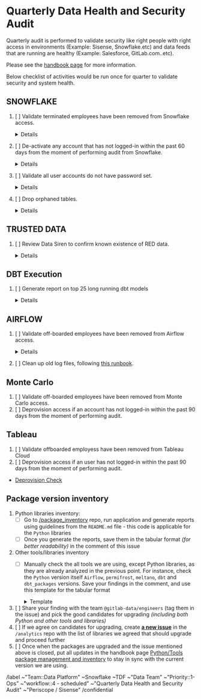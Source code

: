 # Quarterly Data Health and Security Audit

Quarterly audit is performed to validate security like right people with right access in environments (Example: Sisense, Snowflake.etc) and data feeds that are running are healthy (Example: Salesforce, GitLab.com..etc).

Please see the [handbook page](https://about.gitlab.com/handbook/business-technology/data-team/data-management/#quarterly-data-health-and-security-audit) for more information. 

Below checklist of activities would be run once for quarter to validate security and system health.

## SNOWFLAKE
1. [ ] Validate terminated employees have been removed from Snowflake access.
    <details>

    Cross check between Employee Directory and Snowflake
    * [ ] If applicable, check if users set to disabled in Snowflake
    * [ ] If applicable, check if users in [roles.yml](https://gitlab.com/gitlab-data/analytics/-/blob/master/permissions/snowflake/roles.yml):
        * [ ] isn't assigned to `warehouses`
        * [ ] isn't assigned to `roles`
        * [ ] can_login set to: `no`

    ```sql

      SELECT									 
        employee.employee_id,									 
        employee.first_name,									 
        employee.last_name,									 
        employee.hire_date,									 
        employee.rehire_date,									 
        snowflake.last_success_login,									 
        snowflake.created_on,									 
        employee.termination_date,									
        snowflake.is_disabled									 
      FROM prep.sensitive.employee_directory employee 									 
      INNER JOIN prod.legacy.snowflake_show_users  snowflake									 
      ON employee.first_name = snowflake.first_name									 
      AND employee.last_name = snowflake.last_name									 
      AND snowflake.is_disabled ='false'									 
      AND employee.termination_date IS NOT  NULL;									

    ```

2. [ ] De-activate any account that has not logged-in within the past 60 days from the moment of performing audit from Snowflake.
    <details>

   * [ ] Run below SQL script to perform the check.

     `NOTE: Exclude deactivating system accounts that show up in the list when below SQL script is executed.`
  

    ```sql
     SELECT	*																			
     FROM prod.legacy.snowflake_show_users 																			
     WHERE CASE WHEN last_success_login IS null THEN created_on ELSE last_success_login END <= dateadd('day', -60, CURRENT_DATE())
     AND is_disabled ='false';										
    ```


3. [ ] Validate all user accounts do not have password set.
    <details>

   * [ ] Check HAS_PASSWRD is set to ‘false’ in users table. If set to ‘false’ then there is not password set. Run below SQL script to perform the check.
   ```sql
    SELECT * 
   FROM "SNOWFLAKE"."ACCOUNT_USAGE"."USERS"
   WHERE has_password = 'true'
   AND disabled = 'false'
   AND deleted_on IS NULL
   AND name NOT IN ('PERMISSION_BOT','FIVETRAN','GITLAB_CI','AIRFLOW','STITCH','SISENSE_RESTRICTED_SAFE','PERISCOPE','MELTANO','TARGET_SNOWFLAKE','GRAFANA','SECURITYBOTSNOWFLAKEAPI', 'GAINSIGHT','MELTANO_DEV','BI_TOOL_EVAL','TABLEAU_RESTRICTED_SAFE','DATA_OBS_USER_1','TABLEAU', 'HIGHTOUCH_USER', 'DATA_SCIENCE_LOADER', 'TABLEAU_RESTRICTED_PEOPLE_DATA', 'TABLEAU_LOADER');

 
    ```

4. [ ] Drop orphaned tables.
    <details>

    * [ ] Using the current main branch of the [analytics repository](https://gitlab.com/gitlab-data/analytics/-/tree/master) run the dbt operation `orphaned_db_table_check`
    ```
    dbt run-operation orphaned_db_table_check
    ```
    * [ ] Using the list of output tables validate that the tables are no longer in use.
    * [ ] Send out Slack notification in `#data`
       * [ ] Slack notification
          <details>
          
          ```
          Hi Everyone.
          As part of our quarterly [data health and security audit](https://about.gitlab.com/handbook/business-technology/data-team/data-management/#quarterly-data-health-and-security-audit) we check for orphaned tables in our Snowflake instance (`PREP` and `PROD` database). Orphaned tables are tables with no dbt model attached to it. To keep our Data Platform clean we will drop each quarter orphaned tables in order to keep our Data Platform in a healthy shape. Please review this<link to issue> list of tables that we will drop on `xxxx-xx-xx` and let us know if there are concerns and (some) tables need to be kept in Snowflake.
          ```

          
    * [ ] Drop tables that are no longer in use.

## TRUSTED DATA
1.  [ ] Review Data Siren to confirm known existence of RED data.

    <details>
    
    * [ ] Run below SQL script to perform the check.

     ```sql

    SELECT DISTINCT 
       SENSOR_NAME, 
       (CONCAT(DATABASE_NAME,'.',TABLE_SCHEMA,'.',TABLE_NAME)) AS TABLE_NAME,		
       COLUMN_NAME				
    FROM "PREP"."DATASIREN"."DATASIREN_AUDIT_RESULTS"				
    UNION ALL				
    SELECT DISTINCT 
       SENSOR_NAME, 
       (CONCAT(DATABASE_NAME,'.',TABLE_SCHEMA,'.',TABLE_NAME)) AS TABLE_NAME,		
       COLUMN_NAME	
    FROM "PREP"."DATASIREN"."DATASIREN_CANARY_SENSOR"				
    UNION ALL				
    SELECT DISTINCT 
        SENSOR_NAME, 
       (CONCAT(DATABASE_NAME,'.',TABLE_SCHEMA,'.',TABLE_NAME)) AS TABLE_NAME,		
       COLUMN_NAME			
    FROM "PREP"."DATASIREN"."DATASIREN_PROD_COMMON_IP_ADDRESS_SENSOR"				
    UNION ALL				
    SELECT DISTINCT 
        SENSOR_NAME, 
       (CONCAT(DATABASE_NAME,'.',TABLE_SCHEMA,'.',TABLE_NAME)) AS TABLE_NAME,		
       COLUMN_NAME
    FROM "PREP"."DATASIREN"."DATASIREN_PROD_COMMON_MAPPING_IP_ADDRESS_SENSOR"		
    UNION ALL				
    SELECT DISTINCT 
        SENSOR_NAME, 
       (CONCAT(DATABASE_NAME,'.',TABLE_SCHEMA,'.',TABLE_NAME)) AS TABLE_NAME,		
       COLUMN_NAME			
    FROM "PREP"."DATASIREN"."DATASIREN_PROD_LEGACY_EMAIL_VALUE_SENSOR"				
    UNION ALL				
    SELECT DISTINCT 
        SENSOR_NAME, 
       (CONCAT(DATABASE_NAME,'.',TABLE_SCHEMA,'.',TABLE_NAME)) AS TABLE_NAME,		
       COLUMN_NAME		
    FROM "PREP"."DATASIREN"."DATASIREN_PROD_LEGACY_IP_ADDRESS_SENSOR"				
    UNION ALL				
    SELECT DISTINCT 
        SENSOR_NAME, 
       (CONCAT(DATABASE_NAME,'.',TABLE_SCHEMA,'.',TABLE_NAME)) AS TABLE_NAME,		
       COLUMN_NAME			
    FROM "PREP"."DATASIREN"."DATASIREN_SOURCE_DB_SOCIAL_SECURITY_NUMBER_SENSOR"		UNION ALL
    SELECT DISTINCT 
       SENSOR_NAME, 
       (CONCAT(DATABASE_NAME,'.',TABLE_SCHEMA,'.',TABLE_NAME)) AS TABLE_NAME,		
       COLUMN_NAME		
    FROM "PREP"."DATASIREN"."DATASIREN_TRANSFORM_DB_EMAIL_VALUE_SENSOR"				
    UNION ALL				
    SELECT DISTINCT 
        SENSOR_NAME, 
       (CONCAT(DATABASE_NAME,'.',TABLE_SCHEMA,'.',TABLE_NAME)) AS TABLE_NAME,		
       COLUMN_NAME			
    FROM "PREP"."DATASIREN"."DATASIREN_TRANSFORM_DB_IP_ADDRESS_SENSOR"
    UNION ALL				
    SELECT DISTINCT 
        SENSOR_NAME, 
       (CONCAT(DATABASE_NAME,'.',TABLE_SCHEMA,'.',TABLE_NAME)) AS TABLE_NAME,				
       COLUMN_NAME			
    FROM "PREP"."DATASIREN"."DATASIREN_PROD_BONEYARD_EMAIL_VALUE_SENSOR"
    UNION ALL				
    SELECT DISTINCT 
        SENSOR_NAME, 
       (CONCAT(DATABASE_NAME,'.',TABLE_SCHEMA,'.',TABLE_NAME)) AS TABLE_NAME,		
       COLUMN_NAME			
    FROM "PREP"."DATASIREN"."DATASIREN_PROD_BONEYARD_IP_ADDRESS_SENSOR"
    UNION ALL				
    SELECT DISTINCT 
        SENSOR_NAME, 
       (CONCAT(DATABASE_NAME,'.',TABLE_SCHEMA,'.',TABLE_NAME)) AS TABLE_NAME,		
       COLUMN_NAME			
    FROM "PREP"."DATASIREN"."DATASIREN_PROD_COMMON_EMAIL_VALUE_SENSOR"
    UNION ALL
     SELECT DISTINCT 
        SENSOR_NAME, 
       (CONCAT(DATABASE_NAME,'.',TABLE_SCHEMA,'.',TABLE_NAME)) AS TABLE_NAME,		
       COLUMN_NAME			
    FROM "PREP"."DATASIREN"."DATASIREN_PROD_COMMON_MAPPING_EMAIL_VALUE_SENSOR"
    ;					
				
     ```

## DBT Execution
1. [ ] Generate report on top 25 long running dbt models

    <details>

    * [ ] Run below SQL script (set manual the previous quarter)

     ```sql
        WITH RANGE_PREVIOUS_QUARTER AS
        (
          SELECT 
            MIN(date_day) AS first_day_fq,
            MAX(date_day) AS last_day_fq
          FROM "PROD"."COMMON"."DIM_DATE"
          --Check the year and quarter you want to audit
          WHERE fiscal_year = (CASE WHEN MONTH(CURRENT_DATE()) IN ('2','3','4') THEN year(CURRENT_DATE()) ELSE year(CURRENT_DATE())+1 END)
          AND fiscal_quarter = (CASE WHEN MONTH(CURRENT_DATE()) IN ('2','3','4') THEN '4' WHEN MONTH(CURRENT_DATE()) IN ('5','6','7') THEN '1' WHEN MONTH(CURRENT_DATE()) IN ('8','9','10') THEN '2' WHEN MONTH(CURRENT_DATE()) IN ('11','12','1') THEN '3' END)
        )

        , DISTINCT_SELECT AS
        ( 
          SELECT distinct
          model_name
        , compilation_started_at
        , model_execution_time
        FROM 
        "PROD"."WORKSPACE_DATA"."DBT_RUN_RESULTS"
        JOIN range_previous_quarter
        WHERE 1=1
        --AND model_name = 'bamboohr_budget_vs_actual'
        AND compilation_started_at >= first_day_fq
        AND compilation_started_at <= last_day_fq
        AND model_name in ( SELECT DISTINCT model_name FROM  "PROD"."WORKSPACE_DATA"."DBT_RUN_RESULTS" WHERE compilation_started_at BETWEEN dateadd('day', -7, CURRENT_DATE()) AND CURRENT_DATE AND RUN_STATUS = 'success' )
        )

        --select * from DISTINCT_SELECT

        , AVG_PER_MONTH AS
        (
          SELECT
          model_name 
        , YEAR(compilation_started_at) || LPAD(MONTH(compilation_started_at),2,0) AS compilation_started_at_month
        , AVG(model_execution_time) AS avg_execution_time
        FROM distinct_select
        GROUP BY 1,2
        )

        --select * from avg_per_month

        , MONTH_COMPARE AS
        (
          SELECT 
          model_name 
        , compilation_started_at_month 
        , LAG(avg_execution_time,2) OVER (PARTITION BY model_name ORDER BY compilation_started_at_month) AS avg_execution_time_first_month_of_quarter
        , LAG(avg_execution_time,1) OVER (PARTITION BY model_name ORDER BY compilation_started_at_month) AS avg_execution_time_month_month_of_quarter
        , avg_execution_time AS avg_execution_time_third_month_of_quarter
        FROM avg_per_month
        )

        --select * from month_compare

        SELECT 
          model_name  
        , avg_execution_time_first_month_of_quarter
        , avg_execution_time_month_month_of_quarter
        , avg_execution_time_third_month_of_quarter
        , (avg_execution_time_third_month_of_quarter / avg_execution_time_first_month_of_quarter) delta_first_last
        FROM month_compare
        --WHERE compilation_started_at_month = 202205
        QUALIFY ROW_NUMBER() OVER (PARTITION BY model_name ORDER BY compilation_started_at_month DESC) = 1
        ORDER BY 4 desc
        LIMIT 25
    ```


## AIRFLOW
1. [ ] Validate off-boarded employees have been removed from Airflow access.
    <details>

    ```sql
      SELECT									 
        employee.employee_id,									 
        employee.first_name,									 
        employee.last_name,									 
        employee.hire_date,									 
        employee.rehire_date,									 
        employee.termination_date,	
        airflow.email,
        airflow.active									 
      FROM prep.sensitive.employee_directory employee 									 
      RIGHT OUTER JOIN raw.airflow_stitch.ab_user  airflow									 
        ON employee.last_work_email = airflow.email									   
      WHERE airflow.active ='TRUE'									 
      AND employee.termination_date IS NOT NULL
    ```
2. [ ] Clean up old log files, following [this runbook](https://gitlab.com/gitlab-data/runbooks/-/blob/main/airflow_infrastructure/archival_pvc_volume/delete_pvc_volume.md). 

## Monte Carlo
1. [ ] Validate off-boarded employees have been removed from Monte Carlo access.
1. [ ] Deprovision access if an account has not logged-in within the past 90 days from the moment of performing audit.

## Tableau
1. [ ] Validate offboarded employess have been removed from Tableau Cloud
1. [ ] Deprovision access if an user has not logged-in within the past 90 days from the moment of performing audit.
  - [Deprovision Check](https://10az.online.tableau.com/t/gitlab/views/UserDeprovisionCheck/UserDeprovisionCheck)

## Package version inventory

1. Python libraries inventory:
    * [ ] Go to [/package_inventory](https://gitlab.com/gitlab-data/package_inventory/-/blob/main/package_inventory/src/README.md) repo, run application and generate reports using guidelines from the `README.md` file  - this code is applicable for the `Python` libraries
    * [ ] Once you generate the reports, save them in the tabular format _(for better readability)_ in the comment of this issue 
1. Other tools/libraries inventory
    * [ ] Manually check the all tools we are using, except Python libraries, as they are already analyzed in the previous point. For instance, check the `Python` version itself `Airflow`, `permifrost`, `meltano`, `dbt` and `dbt_packages` versions. Save your findings in the comment, and use this template for the tabular format
        <details><summary>Template</summary>
    
        | Tool/Library                       | Current version | Current version release date | Latest version | Latest version release date | Note | Candidate for the upgrade (Yes/No) | 
        |--------------------------|-----------------|------------------------------|----------------|-----------------------------|--------|--------|
        | [airflow](https://about.gitlab.com/handbook/business-technology/data-team/platform/infrastructure/#airflow) | ``      | `YYYY-MM-DD` | ``      | `YYYY-MM-DD` | | |
        | [permifrost](https://about.gitlab.com/handbook/business-technology/data-team/platform/permifrost/)          | ``      | `YYYY-MM-DD` | ``      | `YYYY-MM-DD` | | |
        | [meltano](https://about.gitlab.com/handbook/business-technology/data-team/platform/Meltano-Gitlab/)         | ``      | `YYYY-MM-DD` | ``      | `YYYY-MM-DD` | | |
        | [dbt](https://about.gitlab.com/handbook/business-technology/data-team/platform/dbt-guide/)                  | ``      | `YYYY-MM-DD` | ``      | `YYYY-MM-DD` | | |
        | dbt package: [snowflake_spend](https://gitlab.com/gitlab-data/snowflake_spend)                              | ``      | `YYYY-MM-DD` | ``      | `YYYY-MM-DD` | | |
        | dbt package: [data-tests](https://gitlab.com/gitlab-data/data-tests)                                        | ``      | `YYYY-MM-DD` | ``      | `YYYY-MM-DD` | | |
        | dbt package: [dbt-labs/audit_helper](https://github.com/dbt-labs/dbt-audit-helper)                          | ``      | `YYYY-MM-DD` | ``      | `YYYY-MM-DD` | | |
        | dbt package: [dbt-labs/dbt_utils](https://github.com/dbt-labs/dbt-utils)                                    | ``      | `YYYY-MM-DD` | ``      | `YYYY-MM-DD` | | |
        | dbt package: [dbt-labs/snowplow](https://github.com/dbt-labs/snowplow/tree/0.15.1/)                         | ``      | `YYYY-MM-DD` | ``      | `YYYY-MM-DD` | | |
        | dbt package: [dbt-labs/dbt_external_tables](https://hub.getdbt.com/dbt-labs/dbt_external_tables/latest/)    | ``      | `YYYY-MM-DD` | ``      | `YYYY-MM-DD` | | |
        | dbt package: [brooklyn-data/dbt_artifacts](https://github.com/brooklyn-data/dbt_artifacts)                  | ``      | `YYYY-MM-DD` | ``      | `YYYY-MM-DD` | | |
        
        </details>
1. [ ] Share your finding with the team `@gitlab-data/engineers` (tag them in the issue) and pick the good candidates for upgrading _(including both Python and other tools and libraries)_
1. [ ] If we agree on candidates for upgrading, create [**a new issue**](https://gitlab.com/gitlab-data/analytics/-/issues/new?issue%5Bassignee_id%5D=&issue%5Bmilestone_id%5D=) in the `/analytics` repo with the list of libraries we agreed that should upgrade and proceed further
1. [ ] Once when the packages are upgraded and the issue mentioned above is closed, put all updates in the handbook page [Python/Tools package management and inventory](https://handbook.gitlab.com/handbook/business-technology/data-team/platform/python-tool-package-management/) to stay in sync with the current version we are using. 

<!-- DO NOT EDIT BELOW THIS LINE -->
/label ~"Team::Data Platform" ~Snowflake ~TDF ~"Data Team" ~"Priority::1-Ops" ~"workflow::4 - scheduled" ~"Quarterly Data Health and Security Audit" ~"Periscope / Sisense"
/confidential 
